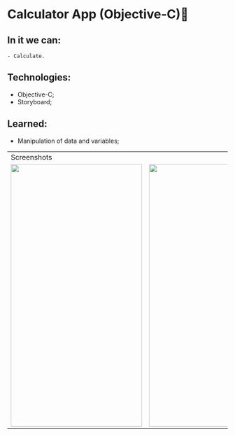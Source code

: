 # Calculator App (Objective-C)📱
  
  ## In it we can:
    - Calculate.
  
  ## Technologies:
   - Objective-C;
   - Storyboard;
   
  ## Learned:
  - Manipulation of data and variables;

  <table>
    <tr>
       <td colspan="3">Screenshots</td>
    </tr>
    <tr>
      <td><img src="https://user-images.githubusercontent.com/38798492/200718911-8e1aa156-ed76-49d0-afad-71d47b867d35.png" width="300" height="600"></td>
      <td colspan="2"><img src="https://user-images.githubusercontent.com/38798492/200719202-f5cf4f61-8e9c-41d4-aced-9b3a0aa52b5e.png" width="600" height="600"></td>
    </tr>

 </table>
